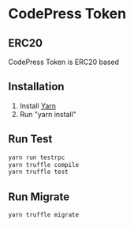 # CodePress Token

## ERC20

CodePress Token is ERC20 based

## Installation

1. Install [Yarn](https://yarnpkg.com)
2. Run "yarn install"

## Run Test

```bash
yarn run testrpc
yarn truffle compile
yarn truffle test
```

## Run Migrate

```bash
yarn truffle migrate
```